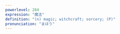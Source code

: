 ```yaml
---
powerlevel: 284
expression: "魔法"
definition: "(n) magic; witchcraft; sorcery; (P)"
pronunciation: "まほう"
---
```

